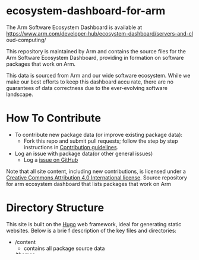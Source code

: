 # ecosystem-dashboard-for-arm
The Arm Software Ecosystem Dashboard is available at https://www.arm.com/developer-hub/ecosystem-dashboard/servers-and-cl
oud-computing/

This repository is maintained by Arm and contains the source files for the Arm Software Ecosystem Dashboard, providing in
formation on software packages that work on Arm. 

This data is sourced from Arm and our wide software ecosystem. While we make our best efforts to keep this dashboard accu
rate, there are no guarantees of data correctness due to the ever-evolving software landscape.  

# How To Contribute
* To contribute new package data (or improve existing package data):
    * Fork this repo and submit pull requests; follow the step by step instructions in [Contribution guidelines](/contrib.md).
* Log an issue with package data(or other general issues)
    * Log a [issue on GitHub](https://github.com/ArmDeveloperEcosystem/ecosystem-dashboard-for-arm/issues)

Note that all site content, including new contributions, is licensed under a [Creative Commons Attribution 4.0 International license](https://creativecommons.org/licenses/by/4.0/).
Source repository for arm ecosystem dashboard that lists packages that work on Arm

# Directory Structure

This site is built on the [Hugo](https://gohugo.io/) web framework, ideal for generating static websites. Below is a brie
f description of the key files and directories:

  * /content
    * contains all package source data
  * /themes
    * where the html elements are defined to render /content into stylized HTML
  * LICENSE files
    * where the license information is contained
  * config.toml
    * where the high-level website configuration settings are defined

